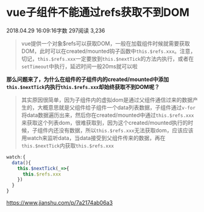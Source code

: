 # vue子组件不能通过refs获取不到DOM

2018.04.29 16:09:16字数 297阅读 3,236

> vue提供一个对象\$refs可以获取DOM，一般在加载组件时候就需要获取DOM，此时可以在created/mounted钩子函数中`this.$refs.xxx`。注意，切记，`this.$refs.xxx`一定要放到`this.$nextTick`的方法内执行，或者在`setTimeout`中执行，延迟时间一般20ms就可以啦

**那么问题来了，为什么在组件的子组件内的created/mounted中添加`this.$nextTick`内执行`this.$refs.xxx`却始终获取不到DOM呢？**

> 其实原因很简单，因为子组件内的虚拟dom是通过父组件通信过来的数据产生的，大概意思就是父组件给子组件一个data列表数据，子组件通过`v-for`将data数据遍历出来，然后你在created/mounted中通过`this.$refs.xxx`来获取这个列表dom，很难获取到，因为这个created/mounted执行的时候，子组件内还没有数据，所以`this.$refs.xxx`无法获取dom，应该应该用watch来监听data，当data接受到父组件传来的数据，再在`this.$nextTick`内获取`this.$refs.xxx`

```javascript
watch:{
  data(){
    this.$nextTick(_=>{
      this.$refs.xxx
    })
  }
}
```





<https://www.jianshu.com/p/7a2174ab06a3>